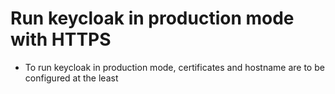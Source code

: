 # Run keycloak in production mode with HTTPS

* To run keycloak in production mode, certificates and hostname are to be configured at the least


<!--stackedit_data:
eyJoaXN0b3J5IjpbLTc5MDM3OTUwNF19
-->